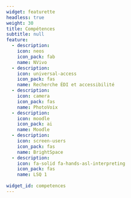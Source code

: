 ```yaml
---
widget: featurette
headless: true
weight: 30
title: Compétences
subtitle: null
feature:
  - description: 
    icon: neos
    icon_pack: fab
    name: NVivo
  - description: 
    icon: universal-access
    icon_pack: fas
    name: Recherche ÉDI et accessibilité
  - description: 
    icon: camera
    icon_pack: fas
    name: PhotoVoix
  - description: 
    icon: moodle
    icon_pack: ai
    name: Moodle
  - description: 
    icon: screen-users
    icon_pack: fas
    name: BrightSpace
  - description: 
    icon: fa-solid fa-hands-asl-interpreting
    icon_pack: fas
    name: LSQ 1
    
widget_id: competences
---
```

